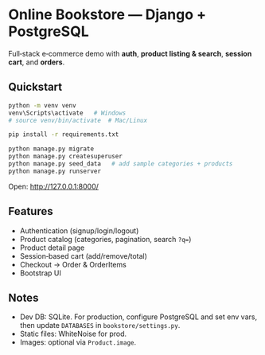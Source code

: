 # Online Bookstore — Django + PostgreSQL
Full‑stack e‑commerce demo with **auth**, **product listing & search**, **session cart**, and **orders**.

## Quickstart
```bash
python -m venv venv
venv\Scripts\activate   # Windows
# source venv/bin/activate  # Mac/Linux

pip install -r requirements.txt

python manage.py migrate
python manage.py createsuperuser
python manage.py seed_data   # add sample categories + products
python manage.py runserver
```
Open: http://127.0.0.1:8000/

## Features
- Authentication (signup/login/logout)
- Product catalog (categories, pagination, search `?q=`)
- Product detail page
- Session‑based cart (add/remove/total)
- Checkout → Order & OrderItems
- Bootstrap UI

## Notes
- Dev DB: SQLite. For production, configure PostgreSQL and set env vars, then update `DATABASES` in `bookstore/settings.py`.
- Static files: WhiteNoise for prod.
- Images: optional via `Product.image`.
